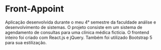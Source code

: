# Front-Appoint
Aplicação desenvolvida durante o meu 4° semestre da faculdade análise e desenvolvimento de sistemas. O projeto consiste em um sistema de agendamento de consultas para uma clínica médica fictícia. O frontend inteiro foi criado com React.js e jQuery. Também foi utilizado Bootstrap 5 para sua estilização.

